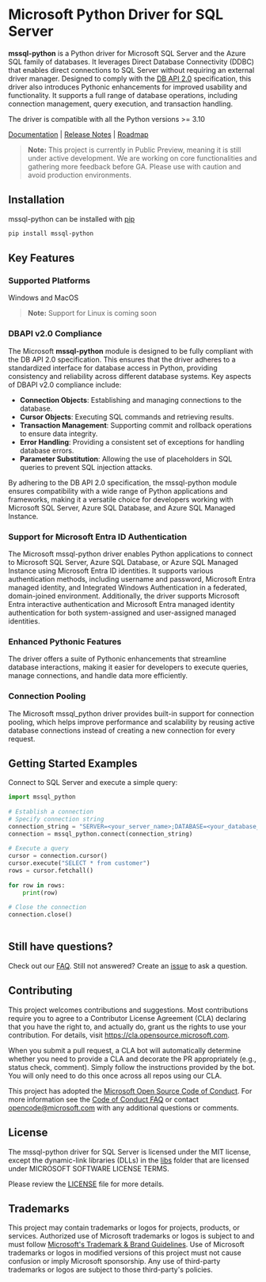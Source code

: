 # Microsoft Python Driver for SQL Server
 
**mssql-python** is a Python driver for Microsoft SQL Server and the Azure SQL family of databases. It leverages Direct Database Connectivity (DDBC) that enables direct connections to SQL Server without requiring an external driver manager. Designed to comply with the [DB API 2.0](https://peps.python.org/pep-0249/) specification, this driver also introduces Pythonic enhancements for improved usability and functionality. It supports a full range of database operations, including connection management, query execution, and transaction handling.
 
The driver is compatible with all the Python versions >= 3.10
 
[Documentation](https://github.com/microsoft/mssql-python/wiki) | [Release Notes](https://github.com/microsoft/mssql-python/releases) | [Roadmap](https://github.com/microsoft/mssql-python/blob/main/ROADMAP.md)
 
> **Note:**
> This project is currently in Public Preview, meaning it is still under active development. We are working on core functionalities and gathering more feedback before GA. Please use with caution and avoid production environments.
> 
## Installation
 
mssql-python can be installed with [pip](http://pypi.python.org/pypi/pip)
```bash
pip install mssql-python
```
## Key Features
### Supported Platforms
 
Windows and MacOS
 
> **Note:**
> Support for Linux is coming soon
>
 
### DBAPI v2.0 Compliance
 
The Microsoft **mssql-python** module is designed to be fully compliant with the DB API 2.0 specification. This ensures that the driver adheres to a standardized interface for database access in Python, providing consistency and reliability across different database systems. Key aspects of DBAPI v2.0 compliance include:
 
- **Connection Objects**: Establishing and managing connections to the database.
- **Cursor Objects**: Executing SQL commands and retrieving results.
- **Transaction Management**: Supporting commit and rollback operations to ensure data integrity.
- **Error Handling**: Providing a consistent set of exceptions for handling database errors.
- **Parameter Substitution**: Allowing the use of placeholders in SQL queries to prevent SQL injection attacks.
 
By adhering to the DB API 2.0 specification, the mssql-python module ensures compatibility with a wide range of Python applications and frameworks, making it a versatile choice for developers working with Microsoft SQL Server, Azure SQL Database, and Azure SQL Managed Instance.
 
### Support for Microsoft Entra ID Authentication
 
The Microsoft mssql-python driver enables Python applications to connect to Microsoft SQL Server, Azure SQL Database, or Azure SQL Managed Instance using Microsoft Entra ID identities. It supports various authentication methods, including username and password, Microsoft Entra managed identity, and Integrated Windows Authentication in a federated, domain-joined environment. Additionally, the driver supports Microsoft Entra interactive authentication and Microsoft Entra managed identity authentication for both system-assigned and user-assigned managed identities.
 
### Enhanced Pythonic Features
 
The driver offers a suite of Pythonic enhancements that streamline database interactions, making it easier for developers to execute queries, manage connections, and handle data more efficiently.
 
### Connection Pooling
 
The Microsoft mssql_python driver provides built-in support for connection pooling, which helps improve performance and scalability by reusing active database connections instead of creating a new connection for every request.
 
 
## Getting Started Examples
Connect to SQL Server and execute a simple query:
 
```python
import mssql_python
 
# Establish a connection
# Specify connection string
connection_string = "SERVER=<your_server_name>;DATABASE=<your_database_name>;UID=<your_user_name>;PWD=<your_password>;Encrypt=yes;"
connection = mssql_python.connect(connection_string)
 
# Execute a query
cursor = connection.cursor()
cursor.execute("SELECT * from customer")
rows = cursor.fetchall()
 
for row in rows:
    print(row)
 
# Close the connection
connection.close()
 
```
 
## Still have questions?
 
Check out our [FAQ](https://github.com/microsoft/mssql-python/wiki/Frequently-Asked-Questions). Still not answered? Create an [issue](https://github.com/microsoft/mssql-python/issues/new/choose) to ask a question.
 
## Contributing
 
This project welcomes contributions and suggestions.  Most contributions require you to agree to a
Contributor License Agreement (CLA) declaring that you have the right to, and actually do, grant us
the rights to use your contribution. For details, visit https://cla.opensource.microsoft.com.
 
When you submit a pull request, a CLA bot will automatically determine whether you need to provide
a CLA and decorate the PR appropriately (e.g., status check, comment). Simply follow the instructions
provided by the bot. You will only need to do this once across all repos using our CLA.
 
This project has adopted the [Microsoft Open Source Code of Conduct](https://opensource.microsoft.com/codeofconduct/).
For more information see the [Code of Conduct FAQ](https://opensource.microsoft.com/codeofconduct/faq/) or
contact [opencode@microsoft.com](mailto:opencode@microsoft.com) with any additional questions or comments.
 
## License
The mssql-python driver for SQL Server is licensed under the MIT license, except the dynamic-link libraries (DLLs) in the [libs](https://github.com/microsoft/mssql-python/tree/alphaChanges/mssql_python/libs) folder 
that are licensed under MICROSOFT SOFTWARE LICENSE TERMS.
 
Please review the [LICENSE](LICENSE) file for more details.
 
## Trademarks
 
This project may contain trademarks or logos for projects, products, or services. Authorized use of Microsoft 
trademarks or logos is subject to and must follow 
[Microsoft's Trademark & Brand Guidelines](https://www.microsoft.com/en-us/legal/intellectualproperty/trademarks/usage/general).
Use of Microsoft trademarks or logos in modified versions of this project must not cause confusion or imply Microsoft sponsorship.
Any use of third-party trademarks or logos are subject to those third-party's policies.